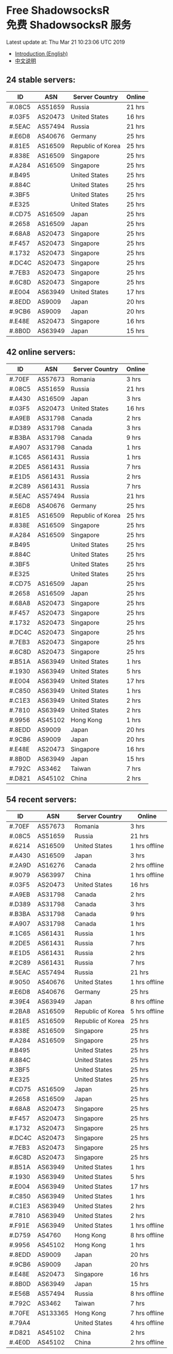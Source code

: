 # Free ShadowsocksR<br>免费 ShadowsocksR 服务

Latest update at: Thu Mar 21 10:23:06 UTC 2019

- [Introduction (English)](https://vision-network.readthedocs.io/en/latest/services/autossr.html)
- [中文说明](https://vision-network.readthedocs.io/zh_CN/latest/services/autossr.html)


## 24 stable servers:

| ID | ASN | Server Country | Online |
| ------ | ------ | ------ | ------ |
| #.08C5 | AS51659 | Russia | 21 hrs |
| #.03F5 | AS20473 | United States | 16 hrs |
| #.5EAC | AS57494 | Russia | 21 hrs |
| #.E6D8 | AS40676 | Germany | 25 hrs |
| #.81E5 | AS16509 | Republic of Korea | 25 hrs |
| #.838E | AS16509 | Singapore | 25 hrs |
| #.A284 | AS16509 | Singapore | 25 hrs |
| #.B495 |  | United States | 25 hrs |
| #.884C |  | United States | 25 hrs |
| #.3BF5 |  | United States | 25 hrs |
| #.E325 |  | United States | 25 hrs |
| #.CD75 | AS16509 | Japan | 25 hrs |
| #.2658 | AS16509 | Japan | 25 hrs |
| #.68A8 | AS20473 | Singapore | 25 hrs |
| #.F457 | AS20473 | Singapore | 25 hrs |
| #.1732 | AS20473 | Singapore | 25 hrs |
| #.DC4C | AS20473 | Singapore | 25 hrs |
| #.7EB3 | AS20473 | Singapore | 25 hrs |
| #.6C8D | AS20473 | Singapore | 25 hrs |
| #.E004 | AS63949 | United States | 17 hrs |
| #.8EDD | AS9009 | Japan | 20 hrs |
| #.9CB6 | AS9009 | Japan | 20 hrs |
| #.E48E | AS20473 | Singapore | 16 hrs |
| #.8B0D | AS63949 | Japan | 15 hrs |

## 42 online servers:

| ID | ASN | Server Country | Online |
| ------ | ------ | ------ | ------ |
| #.70EF | AS57673 | Romania | 3 hrs |
| #.08C5 | AS51659 | Russia | 21 hrs |
| #.A430 | AS16509 | Japan | 3 hrs |
| #.03F5 | AS20473 | United States | 16 hrs |
| #.A9EB | AS31798 | Canada | 2 hrs |
| #.D389 | AS31798 | Canada | 3 hrs |
| #.B3BA | AS31798 | Canada | 9 hrs |
| #.A907 | AS31798 | Canada | 1 hrs |
| #.1C65 | AS61431 | Russia | 1 hrs |
| #.2DE5 | AS61431 | Russia | 7 hrs |
| #.E1D5 | AS61431 | Russia | 2 hrs |
| #.2C89 | AS61431 | Russia | 7 hrs |
| #.5EAC | AS57494 | Russia | 21 hrs |
| #.E6D8 | AS40676 | Germany | 25 hrs |
| #.81E5 | AS16509 | Republic of Korea | 25 hrs |
| #.838E | AS16509 | Singapore | 25 hrs |
| #.A284 | AS16509 | Singapore | 25 hrs |
| #.B495 |  | United States | 25 hrs |
| #.884C |  | United States | 25 hrs |
| #.3BF5 |  | United States | 25 hrs |
| #.E325 |  | United States | 25 hrs |
| #.CD75 | AS16509 | Japan | 25 hrs |
| #.2658 | AS16509 | Japan | 25 hrs |
| #.68A8 | AS20473 | Singapore | 25 hrs |
| #.F457 | AS20473 | Singapore | 25 hrs |
| #.1732 | AS20473 | Singapore | 25 hrs |
| #.DC4C | AS20473 | Singapore | 25 hrs |
| #.7EB3 | AS20473 | Singapore | 25 hrs |
| #.6C8D | AS20473 | Singapore | 25 hrs |
| #.B51A | AS63949 | United States | 1 hrs |
| #.1930 | AS63949 | United States | 5 hrs |
| #.E004 | AS63949 | United States | 17 hrs |
| #.C850 | AS63949 | United States | 1 hrs |
| #.C1E3 | AS63949 | United States | 2 hrs |
| #.7810 | AS63949 | United States | 2 hrs |
| #.9956 | AS45102 | Hong Kong | 1 hrs |
| #.8EDD | AS9009 | Japan | 20 hrs |
| #.9CB6 | AS9009 | Japan | 20 hrs |
| #.E48E | AS20473 | Singapore | 16 hrs |
| #.8B0D | AS63949 | Japan | 15 hrs |
| #.792C | AS3462 | Taiwan | 7 hrs |
| #.D821 | AS45102 | China | 2 hrs |

## 54 recent servers:

| ID | ASN | Server Country | Online |
| ------ | ------ | ------ | ------ |
| #.70EF | AS57673 | Romania | 3 hrs |
| #.08C5 | AS51659 | Russia | 21 hrs |
| #.6214 | AS16509 | United States | 1 hrs offline |
| #.A430 | AS16509 | Japan | 3 hrs |
| #.2A9D | AS16276 | Canada | 2 hrs offline |
| #.9079 | AS63997 | China | 1 hrs offline |
| #.03F5 | AS20473 | United States | 16 hrs |
| #.A9EB | AS31798 | Canada | 2 hrs |
| #.D389 | AS31798 | Canada | 3 hrs |
| #.B3BA | AS31798 | Canada | 9 hrs |
| #.A907 | AS31798 | Canada | 1 hrs |
| #.1C65 | AS61431 | Russia | 1 hrs |
| #.2DE5 | AS61431 | Russia | 7 hrs |
| #.E1D5 | AS61431 | Russia | 2 hrs |
| #.2C89 | AS61431 | Russia | 7 hrs |
| #.5EAC | AS57494 | Russia | 21 hrs |
| #.9050 | AS40676 | United States | 1 hrs offline |
| #.E6D8 | AS40676 | Germany | 25 hrs |
| #.39E4 | AS63949 | Japan | 8 hrs offline |
| #.2BA8 | AS16509 | Republic of Korea | 5 hrs offline |
| #.81E5 | AS16509 | Republic of Korea | 25 hrs |
| #.838E | AS16509 | Singapore | 25 hrs |
| #.A284 | AS16509 | Singapore | 25 hrs |
| #.B495 |  | United States | 25 hrs |
| #.884C |  | United States | 25 hrs |
| #.3BF5 |  | United States | 25 hrs |
| #.E325 |  | United States | 25 hrs |
| #.CD75 | AS16509 | Japan | 25 hrs |
| #.2658 | AS16509 | Japan | 25 hrs |
| #.68A8 | AS20473 | Singapore | 25 hrs |
| #.F457 | AS20473 | Singapore | 25 hrs |
| #.1732 | AS20473 | Singapore | 25 hrs |
| #.DC4C | AS20473 | Singapore | 25 hrs |
| #.7EB3 | AS20473 | Singapore | 25 hrs |
| #.6C8D | AS20473 | Singapore | 25 hrs |
| #.B51A | AS63949 | United States | 1 hrs |
| #.1930 | AS63949 | United States | 5 hrs |
| #.E004 | AS63949 | United States | 17 hrs |
| #.C850 | AS63949 | United States | 1 hrs |
| #.C1E3 | AS63949 | United States | 2 hrs |
| #.7810 | AS63949 | United States | 2 hrs |
| #.F91E | AS63949 | United States | 1 hrs offline |
| #.D759 | AS4760 | Hong Kong | 8 hrs offline |
| #.9956 | AS45102 | Hong Kong | 1 hrs |
| #.8EDD | AS9009 | Japan | 20 hrs |
| #.9CB6 | AS9009 | Japan | 20 hrs |
| #.E48E | AS20473 | Singapore | 16 hrs |
| #.8B0D | AS63949 | Japan | 15 hrs |
| #.E56B | AS57494 | Russia | 8 hrs offline |
| #.792C | AS3462 | Taiwan | 7 hrs |
| #.70FE | AS133365 | Hong Kong | 7 hrs offline |
| #.79A4 |  | United States | 4 hrs offline |
| #.D821 | AS45102 | China | 2 hrs |
| #.4E0D | AS45102 | China | 2 hrs offline |



